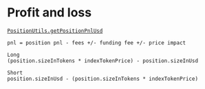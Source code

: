 # Profit and loss

[`PositionUtils.getPositionPnlUsd`](https://github.com/gmx-io/gmx-synthetics/blob/caf3dd8b51ad9ad27b0a399f668e3016fd2c14df/contracts/position/PositionUtils.sol#L176-L233)

```
pnl = position pnl - fees +/- funding fee +/- price impact
```

```
Long
(position.sizeInTokens * indexTokenPrice) - position.sizeInUsd

Short
position.sizeInUsd - (position.sizeInTokens * indexTokenPrice)
```

